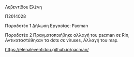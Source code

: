 Λεβεντίδου Ελένη

Π2014028

Παραδοτέο 1 
Δήλωση Εργασίας: Pacman

Παραδοτέο 2
Πραγματοποιήθηκε αλλαγή του pacman σε Rin,
Αντικαταστάθηκαν τα dots σε viruses,
Αλλαγή του map.  

https://elenaleventidou.github.io/pacman/ 
